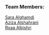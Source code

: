 
### Team Members:
[Sara Alghamdi](https://github.com/SaraSaeed1)</br>
[Aziza Alshahrani](https://github.com/M-Aziza)</br>
[Roaa Albishri](https://github.com/roaax)</br>
